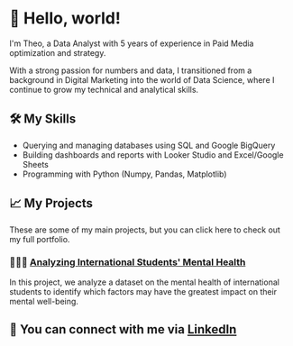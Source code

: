 # 👋 Hello, world!

I'm Theo, a Data Analyst with 5 years of experience in Paid Media optimization and strategy.

With a strong passion for numbers and data, I transitioned from a background in Digital Marketing into the world of Data Science, where I continue to grow my technical and analytical skills.

## 🛠 My Skills
- Querying and managing databases using SQL and Google BigQuery
- Building dashboards and reports with Looker Studio and Excel/Google Sheets
- Programming with Python (Numpy, Pandas, Matplotlib)

## 📈 My Projects
These are some of my main projects, but you can click here to check out my full portfolio.

### 👩🏻‍⚕️ [Analyzing International Students' Mental Health](https://github.com/galactheo/portfolio/blob/main/mental-health.md)
In this project, we analyze a dataset on the mental health of international students to identify which factors may have the greatest impact on their mental well-being.

## 🤝 You can connect with me via [LinkedIn](linkedin.com/in/theo-thiago/)
